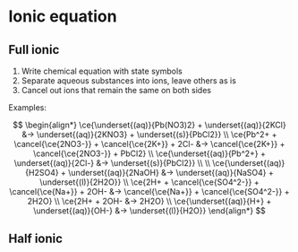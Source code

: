 # Ionic equation

## Full ionic

1. Write chemical equation with state symbols
2. Separate aqueous substances into ions, leave others as is
3. Cancel out ions that remain the same on both sides

Examples:

$$
\begin{align*}
  \ce{\underset{(aq)}{Pb(NO3)2} + \underset{(aq)}{2KCl} &-> \underset{(aq)}{2KNO3} + \underset{(s)}{PbCl2}} \\
  \ce{Pb^2+ + \cancel{\ce{2NO3-}} + \cancel{\ce{2K+}} + 2Cl- &-> \cancel{\ce{2K+}} + \cancel{\ce{2NO3-}} + PbCl2} \\
  \ce{\underset{(aq)}{Pb^2+} + \underset{(aq)}{2Cl-} &-> \underset{(s)}{PbCl2}}
  \\
  \\
  \ce{\underset{(aq)}{H2SO4} + \underset{(aq)}{2NaOH} &-> \underset{(aq)}{NaSO4} + \underset{(l)}{2H2O}} \\
  \ce{2H+ + \cancel{\ce{SO4^2-}} + \cancel{\ce{Na+}} + 2OH- &-> \cancel{\ce{Na+}} + \cancel{\ce{SO4^2-}} + 2H2O} \\
  \ce{2H+ + 2OH- &-> 2H2O} \\
  \ce{\underset{(aq)}{H+} + \underset{(aq)}{OH-} &-> \underset{(l)}{H2O}}
\end{align*}
$$

## Half ionic
